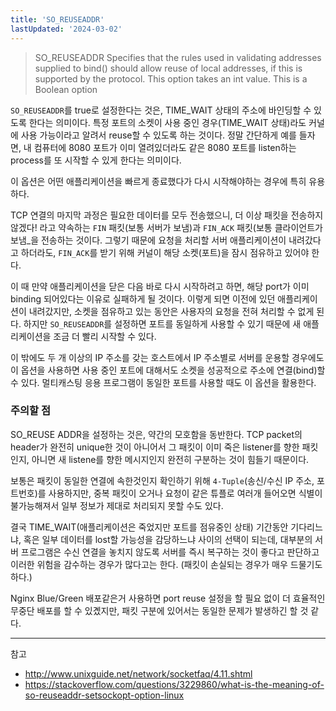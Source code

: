 ```yaml
---
title: 'SO_REUSEADDR'
lastUpdated: '2024-03-02'
---
```


> SO_REUSEADDR Specifies that the rules used in validating addresses supplied to bind() should allow reuse of local addresses, if this is supported by the protocol. This option takes an int value. This is a Boolean option

`SO_REUSEADDR`를 true로 설정한다는 것은, TIME_WAIT 상태의 주소에 바인딩할 수 있도록 한다는 의미이다. 특정 포트의 소켓이 사용 중인 경우(TIME_WAIT 상태)라도 커널에 사용 가능이라고 알려서 reuse할 수 있도록 하는 것이다. 정말 간단하게 예를 들자면, 내 컴퓨터에 8080 포트가 이미 열려있더라도 같은 8080 포트를 listen하는 process를 또 시작할 수 있게 한다는 의미이다.

이 옵션은 어떤 애플리케이션을 빠르게 종료했다가 다시 시작해야하는 경우에 특히 유용하다.

TCP 연결의 마지막 과정은 필요한 데이터를 모두 전송했으니, 더 이상 패킷을 전송하지 않겠다! 라고 약속하는 `FIN` 패킷(보통 서버가 보냄)과 `FIN_ACK` 패킷(보통 클라이언트가 보냄_을 전송하는 것이다. 그렇기 때문에 요청을 처리할 서버 애플리케이션이 내려갔다고 하더라도, `FIN_ACK`를 받기 위해 커널이 해당 소켓(포트)을 잠시 점유하고 있어야 한다.

이 때 만약 애플리케이션을 닫은 다음 바로 다시 시작하려고 하면, 해당 port가 이미 binding 되어있다는 이유로 실패하게 될 것이다. 이렇게 되면 이전에 있던 애플리케이션이 내려갔지만, 소켓을 점유하고 있는 동안은 사용자의 요청을 전혀 처리할 수 없게 된다. 하지만 `SO_REUSEADDR`를 설정하면 포트를 동일하게 사용할 수 있기 때문에 새 애플리케이션을 조금 더 빨리 시작할 수 있다.

이 밖에도 두 개 이상의 IP 주소를 갖는 호스트에서 IP 주소별로 서버를 운용할 경우에도 이 옵션을 사용하면 사용 중인 포트에 대해서도 소켓을 성공적으로 주소에 연결(bind)할 수 있다. 멀티캐스팅 응용 프로그램이 동일한 포트를 사용할 때도 이 옵션을 활용한다.

### 주의할 점

SO_REUSE ADDR을 설정하는 것은, 약간의 모호함을 동반한다. TCP packet의 header가 완전히 unique한 것이 아니어서 그 패킷이 이미 죽은 listener를 향한 패킷인지, 아니면 새 listene를 향한 메시지인지 완전히 구분하는 것이 힘들기 때문이다.

보통은 패킷이 동일한 연결에 속한것인지 확인하기 위해 `4-Tuple`(송신/수신 IP 주소, 포트번호)를 사용하지만, 중복 패킷이 오거나 요청이 같은 튜플로 여러개 들어오면 식별이 불가능해져서 일부 정보가 제대로 처리되지 못할 수도 있다.

결국 TIME_WAIT(애플리케이션은 죽었지만 포트를 점유중인 상태) 기간동안 기다리느냐, 혹은 일부 데이터를 lost할 가능성을 감당하느냐 사이의 선택이 되는데, 대부분의 서버 프로그램은 수신 연결을 놓치지 않도록 서버를 즉시 복구하는 것이 좋다고 판단하고 이러한 위험을 감수하는 경우가 많다고는 한다. (패킷이 손실되는 경우가 매우 드물기도 하다.)

Nginx Blue/Green 배포같은거 사용하면 port reuse 설정을 할 필요 없이 더 효율적인 무중단 배포를 할 수 있곘지만, 패킷 구분에 있어서는 동일한 문제가 발생하긴 할 것 같다.


---
 
참고

- http://www.unixguide.net/network/socketfaq/4.11.shtml
- https://stackoverflow.com/questions/3229860/what-is-the-meaning-of-so-reuseaddr-setsockopt-option-linux